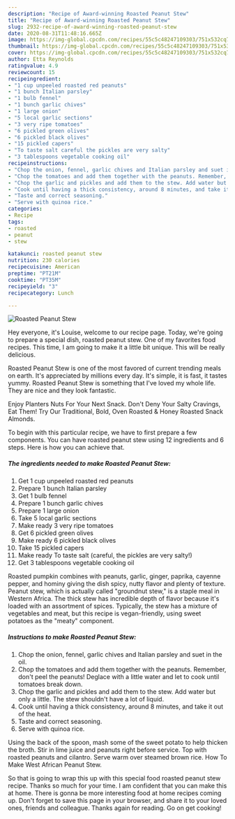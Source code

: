 ```yaml
---
description: "Recipe of Award-winning Roasted Peanut Stew"
title: "Recipe of Award-winning Roasted Peanut Stew"
slug: 2932-recipe-of-award-winning-roasted-peanut-stew
date: 2020-08-31T11:48:16.665Z
image: https://img-global.cpcdn.com/recipes/55c5c48247109303/751x532cq70/roasted-peanut-stew-recipe-main-photo.jpg
thumbnail: https://img-global.cpcdn.com/recipes/55c5c48247109303/751x532cq70/roasted-peanut-stew-recipe-main-photo.jpg
cover: https://img-global.cpcdn.com/recipes/55c5c48247109303/751x532cq70/roasted-peanut-stew-recipe-main-photo.jpg
author: Etta Reynolds
ratingvalue: 4.9
reviewcount: 15
recipeingredient:
- "1 cup unpeeled roasted red peanuts"
- "1 bunch Italian parsley"
- "1 bulb fennel"
- "1 bunch garlic chives"
- "1 large onion"
- "5 local garlic sections"
- "3 very ripe tomatoes"
- "6 pickled green olives"
- "6 pickled black olives"
- "15 pickled capers"
- "To taste salt careful the pickles are very salty"
- "3 tablespoons vegetable cooking oil"
recipeinstructions:
- "Chop the onion, fennel, garlic chives and Italian parsley and suet in the oil."
- "Chop the tomatoes and add them together with the peanuts. Remember, don&#39;t peel the peanuts! Deglace with a little water and let to cook until tomatoes break down."
- "Chop the garlic and pickles and add them to the stew. Add water but only a little. The stew shouldn&#39;t have a lot of liquid."
- "Cook until having a thick consistency, around 8 minutes, and take it out of the heat."
- "Taste and correct seasoning."
- "Serve with quinoa rice."
categories:
- Recipe
tags:
- roasted
- peanut
- stew

katakunci: roasted peanut stew 
nutrition: 230 calories
recipecuisine: American
preptime: "PT21M"
cooktime: "PT35M"
recipeyield: "3"
recipecategory: Lunch

---
```



![Roasted Peanut Stew](https://img-global.cpcdn.com/recipes/55c5c48247109303/751x532cq70/roasted-peanut-stew-recipe-main-photo.jpg)

Hey everyone, it's Louise, welcome to our recipe page. Today, we're going to prepare a special dish, roasted peanut stew. One of my favorites food recipes. This time, I am going to make it a little bit unique. This will be really delicious.

Roasted Peanut Stew is one of the most favored of current trending meals on earth. It's appreciated by millions every day. It's simple, it is fast, it tastes yummy. Roasted Peanut Stew is something that I've loved my whole life. They are nice and they look fantastic.

Enjoy Planters Nuts For Your Next Snack. Don&#39;t Deny Your Salty Cravings, Eat Them! Try Our Traditional, Bold, Oven Roasted &amp; Honey Roasted Snack Almonds.


To begin with this particular recipe, we have to first prepare a few components. You can have roasted peanut stew using 12 ingredients and 6 steps. Here is how you can achieve that.

<!--inarticleads1-->

##### The ingredients needed to make Roasted Peanut Stew:

1. Get 1 cup unpeeled roasted red peanuts
1. Prepare 1 bunch Italian parsley
1. Get 1 bulb fennel
1. Prepare 1 bunch garlic chives
1. Prepare 1 large onion
1. Take 5 local garlic sections
1. Make ready 3 very ripe tomatoes
1. Get 6 pickled green olives
1. Make ready 6 pickled black olives
1. Take 15 pickled capers
1. Make ready To taste salt (careful, the pickles are very salty!)
1. Get 3 tablespoons vegetable cooking oil


Roasted pumpkin combines with peanuts, garlic, ginger, paprika, cayenne pepper, and hominy giving the dish spicy, nutty flavor and plenty of texture. Peanut stew, which is actually called &#34;groundnut stew,&#34; is a staple meal in Western Africa. The thick stew has incredible depth of flavor because it&#39;s loaded with an assortment of spices. Typically, the stew has a mixture of vegetables and meat, but this recipe is vegan-friendly, using sweet potatoes as the &#34;meaty&#34; component. 

<!--inarticleads2-->

##### Instructions to make Roasted Peanut Stew:

1. Chop the onion, fennel, garlic chives and Italian parsley and suet in the oil.
1. Chop the tomatoes and add them together with the peanuts. Remember, don&#39;t peel the peanuts! Deglace with a little water and let to cook until tomatoes break down.
1. Chop the garlic and pickles and add them to the stew. Add water but only a little. The stew shouldn&#39;t have a lot of liquid.
1. Cook until having a thick consistency, around 8 minutes, and take it out of the heat.
1. Taste and correct seasoning.
1. Serve with quinoa rice.


Using the back of the spoon, mash some of the sweet potato to help thicken the broth. Stir in lime juice and peanuts right before service. Top with roasted peanuts and cilantro. Serve warm over steamed brown rice. How To Make West African Peanut Stew. 

So that is going to wrap this up with this special food roasted peanut stew recipe. Thanks so much for your time. I am confident that you can make this at home. There is gonna be more interesting food at home recipes coming up. Don't forget to save this page in your browser, and share it to your loved ones, friends and colleague. Thanks again for reading. Go on get cooking!
